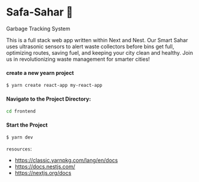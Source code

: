 # Safa-Sahar 🌆

Garbage Tracking System

This is a full stack web app written within Next and Nest. Our Smart Sahar uses ultrasonic sensors to alert waste collectors before bins get full, optimizing routes, saving fuel, and keeping your city clean and healthy. Join us in revolutionizing waste management for smarter cities!

#### create a new yearn project

```bash
$ yarn create react-app my-react-app
```

#### Navigate to the Project Directory:

```bash
cd frontend
```

#### Start the Project

```bash
$ yarn dev
```

`resources`:

- https://classic.yarnpkg.com/lang/en/docs
- https://docs.nestjs.com/
- https://nextjs.org/docs
